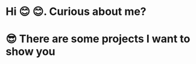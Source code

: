# Hi :blush: :blush:. Curious about me?
# :sunglasses: There are some projects I want to show you
 
